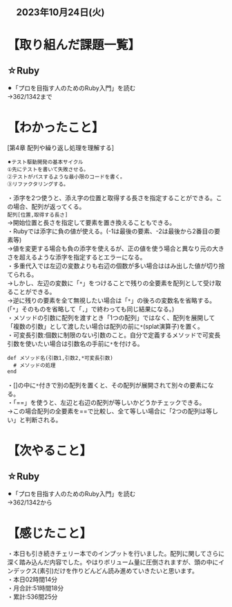 ## 　2023年10月24日(火)
# 【取り組んだ課題一覧】
## ☆Ruby
⚫︎「プロを目指す人のためのRuby入門」を読む<br>
→362/1342まで<br>
# 【わかったこと】
[第4章 配列や繰り返し処理を理解する]<br>
```
⚫︎テスト駆動開発の基本サイクル
①先にテストを書いて失敗させる。
②テストがパスするような最小限のコードを書く。
③リファクタリングする。
```
・添字を2つ使うと、添え字の位置と取得する長さを指定することができる。この場合、配列が返ってくる。<br>
`配列[位置,取得する長さ]`<br>
→開始位置と長さを指定して要素を置き換えることもできる。<br>
・Rubyでは添字に負の値が使える。(-1は最後の要素、-2は最後から2番目の要素等)<br>
→値を変更する場合も負の添字を使えるが、正の値を使う場合と異なり元の大きさを超えるような添字を指定するとエラーになる。<br>
・多重代入では左辺の変数よりも右辺の個数が多い場合ははみ出した値が切り捨てられる。<br>
→しかし、左辺の変数に「`*`」をつけることで残りの全要素を配列として受け取ることができる。<br>
→逆に残りの要素を全て無視したい場合は「`*`」の後ろの変数名を省略する。(「`*`」そのものを省略して「`,`」で終わっても同じ結果になる。)<br>
・メソッドの引数に配列を渡すとき「1つの配列」ではなく、配列を展開して「複数の引数」として渡したい場合は配列の前に`*`(splat演算子)を置く。<br>
・可変長引数:個数に制限のない引数のこと。自分で定義するメソッドで可変長引数を使いたい場合は引数名の手前に`*`を付ける。<br>
```
def メソッド名(引数1,引数2,*可変長引数)
  # メソッドの処理
end
```
・[]の中に`*`付きで別の配列を置くと、その配列が展開されて別々の要素になる。<br>
・「==」を使うと、左辺と右辺の配列が等しいかどうかチェックできる。<br>
→この場合配列の全要素を==で比較し、全て等しい場合に「2つの配列は等しい」と判断される。<br>
# 【次やること】
## ☆Ruby
⚫︎「プロを目指す人のためのRuby入門」を読む<br>
→362/1342から<br>
# 【感じたこと】
・本日も引き続きチェリー本でのインプットを行いました。配列に関してさらに深く踏み込んだ内容でした。やはりボリューム量に圧倒されますが、頭の中にインデックス(素引)だけを作りどんどん読み進めていきたいと思います。<br>
・本日02時間14分<br>
・月合計:51時間18分<br>
・累計:536間25分<br>
